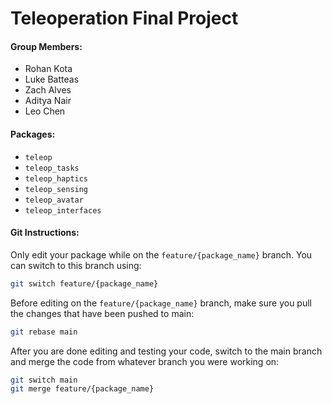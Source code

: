 # Teleoperation Final Project

#### Group Members:
- Rohan Kota
- Luke Batteas
- Zach Alves
- Aditya Nair
- Leo Chen

#### Packages:
- `teleop`
- `teleop_tasks`
- `teleop_haptics`
- `teleop_sensing`
- `teleop_avatar`
- `teleop_interfaces`

#### Git Instructions:
Only edit your package while on the `feature/{package_name}` branch. You can switch to this branch using:
```bash
git switch feature/{package_name}
```

Before editing on the `feature/{package_name}` branch, make sure you pull the changes that have been pushed to main:
```bash
git rebase main
```

After you are done editing and testing your code, switch to the main branch and merge the code from whatever branch you were working on:
```bash
git switch main
git merge feature/{package_name}
```
